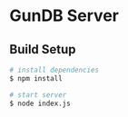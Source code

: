 # GunDB Server

## Build Setup

``` bash
# install dependencies
$ npm install

# start server
$ node index.js

```